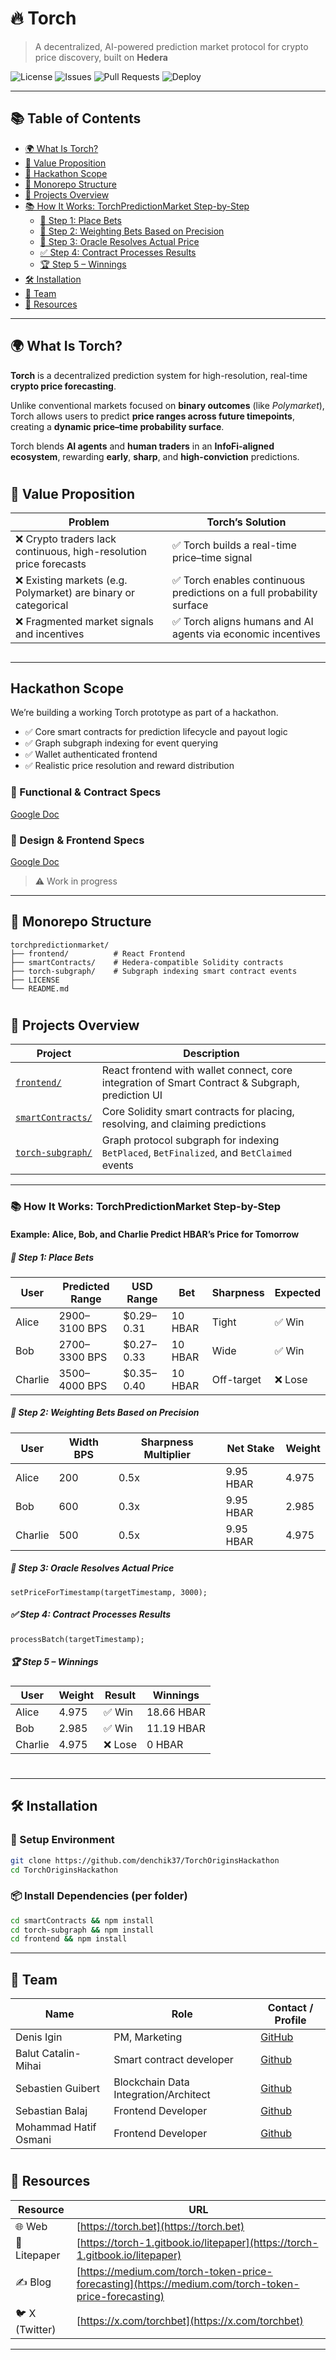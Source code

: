 # 🔥 Torch

> A decentralized, AI-powered prediction market protocol for crypto price discovery, built on **Hedera**

![License](https://img.shields.io/github/license/denchik37/TorchOriginsHackathon)
![Issues](https://img.shields.io/github/issues/denchik37/TorchOriginsHackathon)
![Pull Requests](https://img.shields.io/github/issues-pr/denchik37/TorchOriginsHackathon)
![Deploy](https://img.shields.io/badge/deploy-Hedera_Mainnet-2ea44f)

---

## 📚 Table of Contents

- [🌍 What Is Torch?](#-what-is-torch)
- [💎 Value Proposition](#-value-proposition)
- [🏁 Hackathon Scope](#hackathon-scope)
- [🧱 Monorepo Structure](#-monorepo-structure)
- [📁 Projects Overview](#-projects-overview)
- [📚 How It Works: TorchPredictionMarket Step-by-Step](#-how-it-works-torchpredictionmarket-step-by-step)
  - [🧾 Step 1: Place Bets](#-step-1-place-bets)
  - [🧮 Step 2: Weighting Bets Based on Precision](#-step-2-weighting-bets-based-on-precision)
  - [🔮 Step 3: Oracle Resolves Actual Price](#-step-3-oracle-resolves-actual-price)
  - [✅ Step 4: Contract Processes Results](#-step-4-contract-processes-results)
  - [🏆 Step 5 – Winnings](#-step-5--winnings)
- [🛠️ Installation](#-installation)
- [🤝 Team](#-team)
- [🔗 Resources](#-resources)

---

## 🌍 What Is Torch?

**Torch** is a decentralized prediction system for high-resolution, real-time **crypto price forecasting**.

Unlike conventional markets focused on **binary outcomes** (like _Polymarket_), Torch allows users to predict **price ranges across future timepoints**, creating a **dynamic price–time probability surface**.

Torch blends **AI agents** and **human traders** in an **InfoFi-aligned ecosystem**, rewarding **early**, **sharp**, and **high-conviction** predictions.

#

## 💎 Value Proposition

| Problem                                         | Torch’s Solution                                    |
|------------------------------------------------|----------------------------------------------------|
| ❌ Crypto traders lack continuous, high-resolution price forecasts | ✅ Torch builds a real-time price–time signal        |
| ❌ Existing markets (e.g. Polymarket) are binary or categorical   | ✅ Torch enables continuous predictions on a full probability surface |
| ❌ Fragmented market signals and incentives                        | ✅ Torch aligns humans and AI agents via economic incentives |

##
---

## Hackathon Scope

We’re building a working Torch prototype as part of a hackathon.

- ✅ Core smart contracts for prediction lifecycle and payout logic  
- ✅ Graph subgraph indexing for event querying  
- ✅ Wallet authenticated frontend  
- ✅ Realistic price resolution and reward distribution  

### 📄 Functional & Contract Specs  
[Google Doc](https://docs.google.com/document/d/1aKkVzq7iILSpPRT327vxOGVfcCCzwlWwrrcCx9HPXnA/edit)

### 🎨 Design & Frontend Specs  
[Google Doc](https://docs.google.com/document/d/15gglInxKkXICz9hhw3A2YnUqXs00CRjPEVfndv7MCPY/edit)

> ⚠️ Work in progress

---

## 🧱 Monorepo Structure

```
torchpredictionmarket/
├── frontend/          # React Frontend
├── smartContracts/    # Hedera-compatible Solidity contracts
├── torch-subgraph/    # Subgraph indexing smart contract events
├── LICENSE
└── README.md          
```

#

## 📁 Projects Overview

| Project         | Description |
|-----------------|-------------|
| [`frontend/`](./frontend) | React frontend with wallet connect, core integration of Smart Contract & Subgraph, prediction UI |
| [`smartContracts/`](./smartContracts) | Core Solidity smart contracts for placing, resolving, and claiming predictions |
| [`torch-subgraph/`](./torch-subgraph) | Graph protocol subgraph for indexing `BetPlaced`, `BetFinalized`, and `BetClaimed` events |

---

### 📚 **How It Works: TorchPredictionMarket** Step-by-Step

#### Example: Alice, Bob, and Charlie Predict HBAR’s Price for Tomorrow

##### 🧾 Step 1: Place Bets

| User     | Predicted Range | USD Range | Bet | Sharpness | Expected |
|----------|------------------|-----------|-----|-----------|----------|
| Alice    | 2900–3100 BPS    | $0.29–0.31| 10 HBAR | Tight    | ✅ Win   |
| Bob      | 2700–3300 BPS    | $0.27–0.33| 10 HBAR | Wide     | ✅ Win   |
| Charlie  | 3500–4000 BPS    | $0.35–0.40| 10 HBAR | Off-target | ❌ Lose |

##### 🧮 Step 2: Weighting Bets Based on Precision

| User     | Width BPS | Sharpness Multiplier | Net Stake | Weight |
|----------|-----------|----------------------|-----------|--------|
| Alice    | 200       | 0.5x                 | 9.95 HBAR | 4.975  |
| Bob      | 600       | 0.3x                 | 9.95 HBAR | 2.985  |
| Charlie  | 500       | 0.5x                 | 9.95 HBAR | 4.975  |

##### 🔮 Step 3: Oracle Resolves Actual Price

```solidity
setPriceForTimestamp(targetTimestamp, 3000);
```

##### ✅ Step 4: Contract Processes Results

```solidity
processBatch(targetTimestamp);
```
##### 🏆 Step 5 – Winnings

| User     | Weight | Result   | Winnings     |
|----------|--------|----------|--------------|
| Alice    | 4.975  | ✅ Win   | 18.66 HBAR   |
| Bob      | 2.985  | ✅ Win   | 11.19 HBAR   |
| Charlie  | 4.975  | ❌ Lose  | 0 HBAR       |

#
---

## 🛠 Installation

### 🔐 Setup Environment

```bash
git clone https://github.com/denchik37/TorchOriginsHackathon
cd TorchOriginsHackathon
```

### 📦 Install Dependencies (per folder)

```bash
cd smartContracts && npm install
cd torch-subgraph && npm install
cd frontend && npm install
```
---

## 🤝 Team

| Name             | Role                  | Contact / Profile                  |
|------------------|-----------------------|----------------------------------|
| Denis Igin | PM, Marketing  | [GitHub](https://github.com/denchik37) |
| Balut Catalin-Mihai         | Smart contract developer     | [Github](https://github.com/CatalinBalut) ||
| Sebastien Guibert      | Blockchain Data Integration/Architect     | [Github](https://github.com/Cascou)   |
| Sebastian Balaj       | Frontend Developer     | [Github](https://github.com/balajsebastian)   |
| Mohammad Hatif Osmani      | Frontend Developer     | [Github](https://github.com/hatif03)   |


#

## 🔗 Resources

| Resource    | URL |
|-------------|-----|
| 🌐 Web       | [https://torch.bet](https://torch.bet) |
| 📄 Litepaper | [https://torch-1.gitbook.io/litepaper](https://torch-1.gitbook.io/litepaper) |
| ✍️ Blog      | [https://medium.com/torch-token-price-forecasting](https://medium.com/torch-token-price-forecasting) |
| 🐦 X (Twitter) | [https://x.com/torchbet](https://x.com/torchbet) |

---




